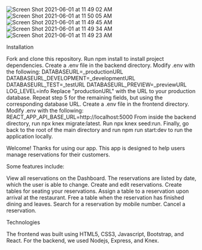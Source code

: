 ![Screen Shot 2021-06-01 at 11 49 02 AM](https://user-images.githubusercontent.com/76081613/120353565-c25fa900-c2cf-11eb-9edc-d49948d97367.png)
![Screen Shot 2021-06-01 at 11 50 05 AM](https://user-images.githubusercontent.com/76081613/120353577-c4c20300-c2cf-11eb-8e46-5da25cb80361.png)
![Screen Shot 2021-06-01 at 11 49 45 AM](https://user-images.githubusercontent.com/76081613/120353585-c68bc680-c2cf-11eb-9c40-37f3ca31702f.png)
![Screen Shot 2021-06-01 at 11 49 34 AM](https://user-images.githubusercontent.com/76081613/120353593-c7bcf380-c2cf-11eb-9a9c-7110e5a90a63.png)
![Screen Shot 2021-06-01 at 11 49 23 AM](https://user-images.githubusercontent.com/76081613/120353599-c8ee2080-c2cf-11eb-8ab1-5fb7c9b82756.png)


Installation

Fork and clone this repository.
Run npm install to install project dependencies.
Create a .env file in the backend directory.
Modify .env with the following:
 DATABASEURL=_productionURL  DATABASEURL_DEVELOPMENT=_developmentURL  DATABASEURL_TEST=_testURL  DATABASEURL_PREVIEW=_previewURL  LOG_LEVEL=info
Replace "productionURL" with the URL to your production database.
Repeat step 5 for the remaining fields, but using the corresponding database URL.
Create a .env file in the frontend directory.
Modify .env with the following:
REACT_APP_API_BASE_URL=http://localhost:5000
From inside the backend directory, run npx knex migrate:latest.
Run npx knex seed:run.
Finally, go back to the root of the main directory and run npm run start:dev to run the application locally.


Welcome! Thanks for using our app. This app is designed to help users manage reservations for their customers.

Some features include:

View all reservations on the Dashboard. The reservations are listed by date, which the user is able to change.
Create and edit reservations.
Create tables for seating your reservations.
Assign a table to a reservation upon arrival at the restaurant.
Free a table when the reservation has finished dining and leaves.
Search for a reservation by mobile number.
Cancel a reservation.


Technologies

The frontend was built using HTML5, CSS3, Javascript, Bootstrap, and React. For the backend, we used Nodejs, Express, and Knex.

